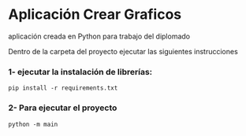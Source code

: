 # Aplicación Crear Graficos

aplicación creada en Python para trabajo del diplomado

Dentro de la carpeta del proyecto ejecutar las siguientes instrucciones

### 1- ejecutar la instalación de librerías:
```
pip install -r requirements.txt
```

### 2- Para ejecutar el proyecto
```
python -m main
```
